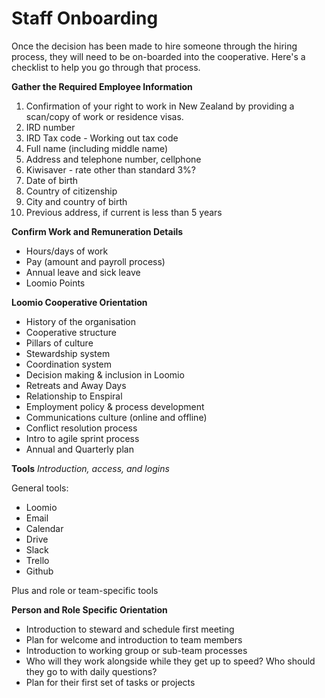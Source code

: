 # Staff Onboarding
Once the decision has been made to hire someone through the hiring process, they will need to be on-boarded into the cooperative. Here's a checklist to help you go through that process.

**Gather the Required Employee Information**

1. Confirmation of your right to work in New Zealand by providing a scan/copy of work or residence visas. 
2. IRD number
3. IRD Tax code - Working out tax code
4. Full name (including middle name)
5. Address and telephone number, cellphone
6. Kiwisaver - rate other than standard 3%?
7. Date of birth
8. Country of citizenship
9. City and country of birth
10. Previous address, if current is less than 5 years

**Confirm Work and Remuneration Details**

* Hours/days of work
* Pay (amount and payroll process)
* Annual leave and sick leave
* Loomio Points


**Loomio Cooperative Orientation**

* History of the organisation
* Cooperative structure
* Pillars of culture
* Stewardship system
* Coordination system
* Decision making & inclusion in Loomio
* Retreats and Away Days
* Relationship to Enspiral
* Employment policy & process development
* Communications culture (online and offline)
* Conflict resolution process
* Intro to agile sprint process
* Annual and Quarterly plan

**Tools**
*Introduction, access, and logins*

General tools:

* Loomio
* Email
* Calendar
* Drive
* Slack
* Trello
* Github

Plus and role or team-specific tools

**Person and Role Specific Orientation**

* Introduction to steward and schedule first meeting
* Plan for welcome and introduction to team members
* Introduction to working group or sub-team processes
* Who will they work alongside while they get up to speed? Who should they go to with daily questions?
* Plan for their first set of tasks or projects







